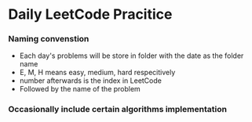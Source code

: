 # Daily LeetCode Pracitice

### Naming convenstion

- Each day's problems will be store in folder with the date as the folder name
- E, M, H means easy, medium, hard respecitively
- number afterwards is the index in LeetCode
- Followed by the name of the problem

### Occasionally include certain algorithms implementation
